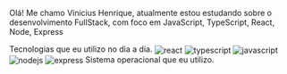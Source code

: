 Olá! Me chamo Vinicius Henrique, atualmente estou estudando sobre o desenvolvimento FullStack, com foco em JavaScript, TypeScript, React, Node, Express


Tecnologias que eu utilizo no dia a dia.
<img align="center" alt="react" src="https://img.shields.io/badge/React-61DAFB?style=for-the-badge&logo=react&logoColor=black" /> <img align="center" alt="typescript" src="https://img.shields.io/badge/TypeScript-3178C6?style=for-the-badge&logo=typescript&logoColor=white" /> <img align="center" alt="javascript" src="https://img.shields.io/badge/JavaScript-F7DF1E?style=for-the-badge&logo=javascript&logoColor=black" /> <img align="center" alt="nodejs" src="https://img.shields.io/badge/Node.js-339933?style=for-the-badge&logo=node.js&logoColor=white" /> <img align="center" alt="express" src="https://img.shields.io/badge/Express-000000?style=for-the-badge&logo=express&logoColor=white" />
Sistema operacional que eu utilizo.
